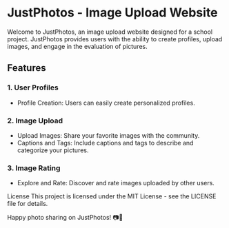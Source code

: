 # JustPhotos - Image Upload Website
Welcome to JustPhotos, an image upload website designed for a school project. JustPhotos provides users with the ability to create profiles, upload images, and engage in the evaluation of pictures.

## Features
### 1. User Profiles
- Profile Creation: Users can easily create personalized profiles.
### 2. Image Upload
- Upload Images: Share your favorite images with the community.
- Captions and Tags: Include captions and tags to describe and categorize your pictures.
### 3. Image Rating
- Explore and Rate: Discover and rate images uploaded by other users.

License
This project is licensed under the MIT License - see the LICENSE file for details.

Happy photo sharing on JustPhotos! 📷🌟
